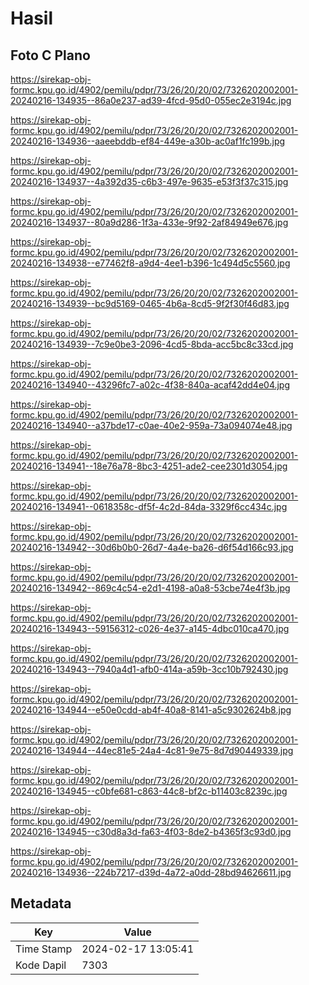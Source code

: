 # Hasil

## Foto C Plano

https://sirekap-obj-formc.kpu.go.id/4902/pemilu/pdpr/73/26/20/20/02/7326202002001-20240216-134935--86a0e237-ad39-4fcd-95d0-055ec2e3194c.jpg

https://sirekap-obj-formc.kpu.go.id/4902/pemilu/pdpr/73/26/20/20/02/7326202002001-20240216-134936--aaeebddb-ef84-449e-a30b-ac0af1fc199b.jpg

https://sirekap-obj-formc.kpu.go.id/4902/pemilu/pdpr/73/26/20/20/02/7326202002001-20240216-134937--4a392d35-c6b3-497e-9635-e53f3f37c315.jpg

https://sirekap-obj-formc.kpu.go.id/4902/pemilu/pdpr/73/26/20/20/02/7326202002001-20240216-134937--80a9d286-1f3a-433e-9f92-2af84949e676.jpg

https://sirekap-obj-formc.kpu.go.id/4902/pemilu/pdpr/73/26/20/20/02/7326202002001-20240216-134938--e77462f8-a9d4-4ee1-b396-1c494d5c5560.jpg

https://sirekap-obj-formc.kpu.go.id/4902/pemilu/pdpr/73/26/20/20/02/7326202002001-20240216-134939--bc9d5169-0465-4b6a-8cd5-9f2f30f46d83.jpg

https://sirekap-obj-formc.kpu.go.id/4902/pemilu/pdpr/73/26/20/20/02/7326202002001-20240216-134939--7c9e0be3-2096-4cd5-8bda-acc5bc8c33cd.jpg

https://sirekap-obj-formc.kpu.go.id/4902/pemilu/pdpr/73/26/20/20/02/7326202002001-20240216-134940--43296fc7-a02c-4f38-840a-acaf42dd4e04.jpg

https://sirekap-obj-formc.kpu.go.id/4902/pemilu/pdpr/73/26/20/20/02/7326202002001-20240216-134940--a37bde17-c0ae-40e2-959a-73a094074e48.jpg

https://sirekap-obj-formc.kpu.go.id/4902/pemilu/pdpr/73/26/20/20/02/7326202002001-20240216-134941--18e76a78-8bc3-4251-ade2-cee2301d3054.jpg

https://sirekap-obj-formc.kpu.go.id/4902/pemilu/pdpr/73/26/20/20/02/7326202002001-20240216-134941--0618358c-df5f-4c2d-84da-3329f6cc434c.jpg

https://sirekap-obj-formc.kpu.go.id/4902/pemilu/pdpr/73/26/20/20/02/7326202002001-20240216-134942--30d6b0b0-26d7-4a4e-ba26-d6f54d166c93.jpg

https://sirekap-obj-formc.kpu.go.id/4902/pemilu/pdpr/73/26/20/20/02/7326202002001-20240216-134942--869c4c54-e2d1-4198-a0a8-53cbe74e4f3b.jpg

https://sirekap-obj-formc.kpu.go.id/4902/pemilu/pdpr/73/26/20/20/02/7326202002001-20240216-134943--59156312-c026-4e37-a145-4dbc010ca470.jpg

https://sirekap-obj-formc.kpu.go.id/4902/pemilu/pdpr/73/26/20/20/02/7326202002001-20240216-134943--7940a4d1-afb0-414a-a59b-3cc10b792430.jpg

https://sirekap-obj-formc.kpu.go.id/4902/pemilu/pdpr/73/26/20/20/02/7326202002001-20240216-134944--e50e0cdd-ab4f-40a8-8141-a5c9302624b8.jpg

https://sirekap-obj-formc.kpu.go.id/4902/pemilu/pdpr/73/26/20/20/02/7326202002001-20240216-134944--44ec81e5-24a4-4c81-9e75-8d7d90449339.jpg

https://sirekap-obj-formc.kpu.go.id/4902/pemilu/pdpr/73/26/20/20/02/7326202002001-20240216-134945--c0bfe681-c863-44c8-bf2c-b11403c8239c.jpg

https://sirekap-obj-formc.kpu.go.id/4902/pemilu/pdpr/73/26/20/20/02/7326202002001-20240216-134945--c30d8a3d-fa63-4f03-8de2-b4365f3c93d0.jpg

https://sirekap-obj-formc.kpu.go.id/4902/pemilu/pdpr/73/26/20/20/02/7326202002001-20240216-134936--224b7217-d39d-4a72-a0dd-28bd94626611.jpg


## Metadata

| Key        | Value               |
| ---------- | ------------------- |
| Time Stamp | 2024-02-17 13:05:41 |
| Kode Dapil | 7303                |



